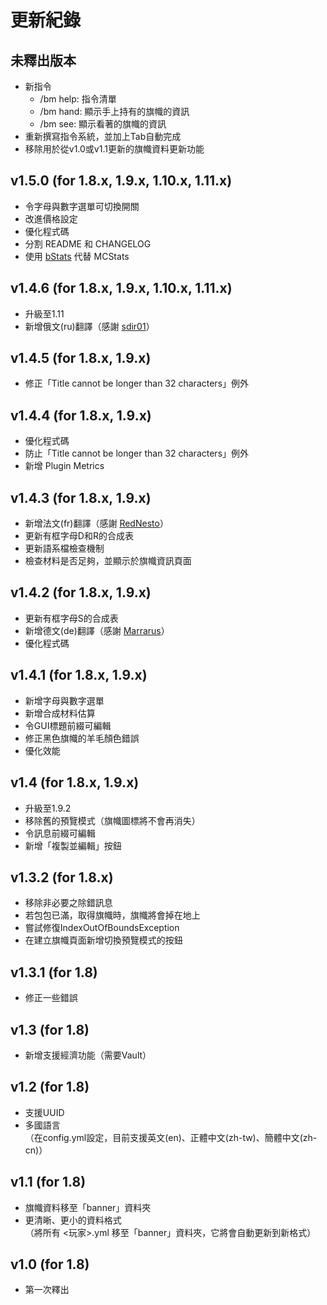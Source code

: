 # 更新紀錄
## 未釋出版本
- 新指令
  - /bm help: 指令清單
  - /bm hand: 顯示手上持有的旗幟的資訊
  - /bm see: 顯示看著的旗幟的資訊
- 重新撰寫指令系統，並加上Tab自動完成
- 移除用於從v1.0或v1.1更新的旗幟資料更新功能

## v1.5.0 (for 1.8.x, 1.9.x, 1.10.x, 1.11.x)
- 令字母與數字選單可切換開關
- 改進價格設定
- 優化程式碼
- 分割 README 和 CHANGELOG
- 使用 [bStats](https://bstats.org/plugin/bukkit/BannerMaker) 代替 MCStats

## v1.4.6 (for 1.8.x, 1.9.x, 1.10.x, 1.11.x)
- 升級至1.11
- 新增俄文(ru)翻譯（感謝 [sdir01](https://www.spigotmc.org/members/sdir01.238854/)）

## v1.4.5 (for 1.8.x, 1.9.x)
- 修正「Title cannot be longer than 32 characters」例外

## v1.4.4 (for 1.8.x, 1.9.x)
- 優化程式碼
- 防止「Title cannot be longer than 32 characters」例外
- 新增 Plugin Metrics

## v1.4.3 (for 1.8.x, 1.9.x)
- 新增法文(fr)翻譯（感謝 [RedNesto](https://github.com/RedNesto)）
- 更新有框字母D和R的合成表
- 更新語系檔檢查機制
- 檢查材料是否足夠，並顯示於旗幟資訊頁面

## v1.4.2 (for 1.8.x, 1.9.x)
- 更新有框字母S的合成表
- 新增德文(de)翻譯（感謝 [Marrarus](https://github.com/Marrarus)）
- 優化程式碼

## v1.4.1 (for 1.8.x, 1.9.x)
- 新增字母與數字選單
- 新增合成材料估算
- 令GUI標題前綴可編輯
- 修正黑色旗幟的羊毛顏色錯誤
- 優化效能

## v1.4 (for 1.8.x, 1.9.x)
- 升級至1.9.2
- 移除舊的預覽模式（旗幟圖標將不會再消失）
- 令訊息前綴可編輯
- 新增「複製並編輯」按鈕

## v1.3.2 (for 1.8.x)
- 移除非必要之除錯訊息
- 若包包已滿，取得旗幟時，旗幟將會掉在地上
- 嘗試修復IndexOutOfBoundsException
- 在建立旗幟頁面新增切換預覽模式的按鈕

## v1.3.1 (for 1.8)
- 修正一些錯誤

## v1.3 (for 1.8)
- 新增支援經濟功能（需要Vault）

## v1.2 (for 1.8)
- 支援UUID
- 多國語言  
（在config.yml設定，目前支援英文(en)、正體中文(zh-tw)、簡體中文(zh-cn)）

## v1.1 (for 1.8)
- 旗幟資料移至「banner」資料夾
- 更清晰、更小的資料格式  
（將所有 &lt;玩家&gt;.yml 移至「banner」資料夾，它將會自動更新到新格式）

## v1.0 (for 1.8)
- 第一次釋出

